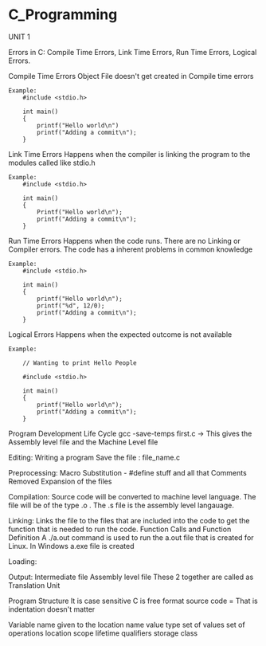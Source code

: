 # C_Programming

UNIT 1

Errors in C:
    Compile Time Errors,
    Link Time Errors,
    Run Time Errors,
    Logical Errors.

Compile Time Errors
Object File doesn't get created in Compile time errors
    
    Example:
        #include <stdio.h>

        int main()
        {
            printf("Hello world\n")
            printf("Adding a commit\n");
        }

Link Time Errors
    Happens when the compiler is linking the program to the modules called like stdio.h

    Example:
        #include <stdio.h>

        int main()
        {
            Printf("Hello world\n");
            printf("Adding a commit\n");
        }

Run Time Errors
    Happens when the code runs. There are no Linking or Compiler errors. The code has a inherent problems in common knowledge

    Example:
        #include <stdio.h>

        int main()
        {
            printf("Hello world\n");
            printf("%d", 12/0);
            printf("Adding a commit\n");
        }

Logical Errors
    Happens when the expected outcome is not available
    
    Example:

        // Wanting to print Hello People

        #include <stdio.h>

        int main()
        {
            printf("Hello world\n");
            printf("Adding a commit\n");
        }

Program Development Life Cycle
gcc -save-temps first.c -> This gives the Assembly level file and the Machine Level file

Editing:
    Writing a program
    Save the file : file_name.c

Preprocessing:
    Macro Substitution - #define stuff and all that 
    Comments Removed
    Expansion of the files

Compilation:
    Source code will be converted to machine level language. The file will be of the type .o . The .s file is the assembly level langauage.

Linking:
    Links the file to the files that are included into the code to get the function that is needed to run the code.
    Function Calls and Function Definition
    A ./a.out command is used to run the a.out file that is created for Linux. In Windows a.exe file is created


Loading:


Output:
    Intermediate file
    Assembly level file
    These 2 together are called as Translation Unit

Program Structure
It is case sensitive
C is free format source code =  That is indentation doesn't matter

Variable name given to the location
    name
    value
    type
        set of values
        set of operations
    location
    scope
    lifetime
    qualifiers
    storage class
